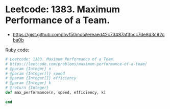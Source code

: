 # Leetcode: 1383. Maximum Performance of a Team.

- https://gist.github.com/lbvf50mobile/eaed42c73487af3bcc7de8d3c92cba0b


Ruby code:
```Ruby
# Leetcode: 1383. Maximum Performance of a Team.
# https://leetcode.com/problems/maximum-performance-of-a-team/
# @param {Integer} n
# @param {Integer[]} speed
# @param {Integer[]} efficiency
# @param {Integer} k
# @return {Integer}
def max_performance(n, speed, efficiency, k)
    
end
```

